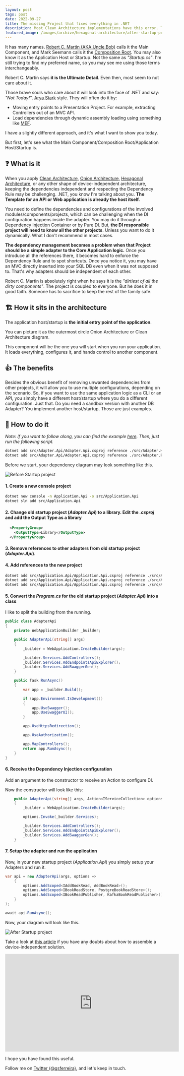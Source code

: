 ```yaml
---
layout: post
tags: post
date: 2022-09-27
title: The missing Project that fixes everything in .NET
description: Most Clean Architecture implementations have this error. The error of missing the Main Component, or Composition Root. Here we will see how to implement it in a .NET Solution.
featured_image: /images/archive/hexagonal-architecture/after-startup-project.png
---
```


It has many names. [Robert C. Martin (AKA Uncle Bob)](http://cleancoder.com/products) calls it the Main Component, and Mark Seemann calls it the [Composition Root](https://blog.ploeh.dk/2011/07/28/CompositionRoot/). You may also know it as the Application Host or Startup. Not the same as _"Startup.cs"_. I'm still trying to find my preferred name, so you may see me using those terms interchangeably.

Robert C. Martin says **it is the Ultimate Detail**. Even then, most seem to not care about it.

Those brave souls who care about it will look into the face of .NET and say: _"Not Today!"_. [Arya Stark](https://gameofthrones.fandom.com/wiki/Arya_Stark) style. They will often do it by:

- Moving entry points to a Presentation Project. For example, extracting Controllers out of an MVC API.
- Load dependencies through dynamic assembly loading using something like [MEF](https://learn.microsoft.com/en-us/dotnet/framework/mef/).

I have a slightly different approach, and it's what I want to show you today.

But first, let's see what the Main Component/Composition Root/Application Host/Startup is.

## ❓ What is it

When you apply [Clean Architecture](https://blog.cleancoder.com/uncle-bob/2012/08/13/the-clean-architecture.html), [Onion Architecture](https://jeffreypalermo.com/2008/07/the-onion-architecture-part-1/), [Hexagonal Architecture](https://gsferreira.com/archive/2022/hexagonal-architecture-for-dotnet-developers-beginners/), or any other shape of device-independent architecture, keeping the dependencies independent and respecting the Dependency Rule may be challenging. .NET, you know I'm talking about you. **The Template for an API or Web application is already the host itself.**

You need to define the dependencies and configurations of the involved modules/components/projects, which can be challenging when the DI configuration happens inside the adapter. You may do it through a Dependency Injection Container or by Pure DI. But, **the DI responsible project will need to know all the other projects**. Unless you want to do it dynamically. What I don't recommend in most cases.

**The dependency management becomes a problem when that Project should be a simple adapter to the Core Application logic.** Once you introduce all the references there, it becomes hard to enforce the Dependency Rule and to spot shortcuts. Once you notice it, you may have an MVC directly inserted into your SQL DB even when it was not supposed to. That's why adapters should be independent of each other.

Robert C. Martin is absolutely right when he says it is the _"dirtiest of all the dirty components"_. The project is coupled to everyone. But he does it in good faith. Someone has to sacrifice to keep the rest of the family safe.

## 🏗 How it sits in the architecture

The application host/startup is **the initial entry point of the application**.

You can picture it as the outermost circle Onion Architecture or Clean Architecture diagram.

This component will be the one you will start when you run your application. It loads everything, configures it, and hands control to another component.

## 👍 The benefits

Besides the obvious benefit of removing unwanted dependencies from other projects, it will allow you to use multiple configurations, depending on the scenario. So, if you want to use the same application logic as a CLI or an API, you simply have a different host/startup where you do a different configuration. Just that. Do you need a sandbox version with another DB Adapter? You implement another host/startup. Those are just examples.

## 📝 How to do it

_Note: If you want to follow along, you can find the example [here](../how-to-apply-hexagonal-architecture-with-dotnet/). Then, just run the following script._

```bash
dotnet add src/Adapter.Api/Adapter.Api.csproj reference ./src/Adapter.Kafka/Adapter.Kafka.csproj
dotnet add src/Adapter.Api/Adapter.Api.csproj reference ./src/Adapter.PostgreSQL/Adapter.PostgreSQL.csproj
```

Before we start, your dependency diagram may look something like this.

![Before Startup project](/images/archive/hexagonal-architecture/before-startup-project.png)

#### 1. Create a new console project

```bash
dotnet new console -n Application.Api -o src/Application.Api
dotnet sln add src/Application.Api

```

#### 2. Change old startup project (_Adapter.Api_) to a library. Edit the _.csproj_ and add the Output Type as a library

```xml
  <PropertyGroup>
    <OutputType>Library</OutputType>
  </PropertyGroup>
```

#### 3. Remove references to other adapters from old startup project (_Adapter.Api_).

#### 4. Add references to the new project

```bash
dotnet add src/Application.Api/Application.Api.csproj reference ./src/Adapter.Kafka/Adapter.Kafka.csproj
dotnet add src/Application.Api/Application.Api.csproj reference ./src/Adapter.PostgreSQL/Adapter.PostgreSQL.csproj
dotnet add src/Application.Api/Application.Api.csproj reference ./src/Adapter.Api/Adapter.Api.csproj
```

#### 5. Convert the _Program.cs_ for the old startup project (_Adapter.Api_) into a class

I like to split the building from the running.

```csharp
public class AdapterApi
{
    private WebApplicationBuilder _builder;

    public AdapterApi(string[] args)
    {
        _builder = WebApplication.CreateBuilder(args);

        _builder.Services.AddControllers();
        _builder.Services.AddEndpointsApiExplorer();
        _builder.Services.AddSwaggerGen();
    }

    public Task RunAsync()
    {
        var app = _builder.Build();

        if (app.Environment.IsDevelopment())
        {
            app.UseSwagger();
            app.UseSwaggerUI();
        }

        app.UseHttpsRedirection();

        app.UseAuthorization();

        app.MapControllers();
        return app.RunAsync();
    }
}

```

#### 6. Receive the Dependency Injection configuration

Add an argument to the constructor to receive an Action to configure DI.

Now the constructor will look like this:

```csharp
    public AdapterApi(string[] args, Action<IServiceCollection> options)
    {
        _builder = WebApplication.CreateBuilder(args);

        options.Invoke(_builder.Services);

        _builder.Services.AddControllers();
        _builder.Services.AddEndpointsApiExplorer();
        _builder.Services.AddSwaggerGen();
    }
```

#### 7. Setup the adapter and run the application

Now, in your new startup project (_Application.Api_) you simply setup your Adapters and run it.

```csharp
var api = new AdapterApi(args, options =>
    {
        options.AddScoped<IAddBookRead, AddBookRead>();
        options.AddScoped<IBookReadStore, PostgreBookReadStore>();
        options.AddScoped<IBookReadPublisher, KafkaBookReadPublisher>();
    }
);

await api.RunAsync();
```

Now, your diagram will look like this.

![After Startup project](/images/archive/hexagonal-architecture/after-startup-project.png)

Take a look at [this article](../how-to-apply-hexagonal-architecture-with-dotnet/) if you have any doubts about how to assemble a device-independent solution.

<iframe width="560" height="315" src="https://www.youtube.com/embed/jeUHyGjnTwo" title="YouTube video player" frameborder="0" allow="accelerometer; autoplay; clipboard-write; encrypted-media; gyroscope; picture-in-picture" allowfullscreen></iframe>

I hope you have found this useful.

Follow me on [Twitter (@gsferreira)](https://twitter.com/gsferreira), and let's keep in touch.
